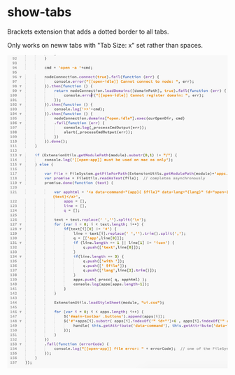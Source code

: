 # show-tabs

Brackets extension that adds a dotted border to all tabs.

Only works on neww tabs with "Tab Size: x" set rather than spaces.

![alt tag](https://raw.githubusercontent.com/Fraser-Greenlee/show-tabs/master/sample.png)

